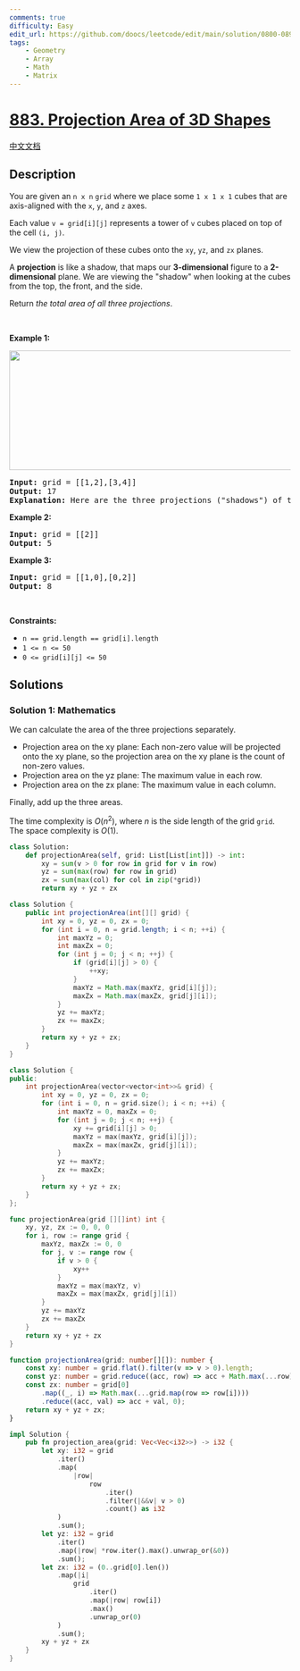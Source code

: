 ```yaml
---
comments: true
difficulty: Easy
edit_url: https://github.com/doocs/leetcode/edit/main/solution/0800-0899/0883.Projection%20Area%20of%203D%20Shapes/README_EN.md
tags:
    - Geometry
    - Array
    - Math
    - Matrix
---
```


<!-- problem:start -->

# [883. Projection Area of 3D Shapes](https://leetcode.com/problems/projection-area-of-3d-shapes)

[中文文档](/solution/0800-0899/0883.Projection%20Area%20of%203D%20Shapes/README.md)

## Description

<p>You are given an <code>n x n</code> <code>grid</code> where we place some <code>1 x 1 x 1</code> cubes that are axis-aligned with the <code>x</code>, <code>y</code>, and <code>z</code> axes.</p>

<p>Each value <code>v = grid[i][j]</code> represents a tower of <code>v</code> cubes placed on top of the cell <code>(i, j)</code>.</p>

<p>We view the projection of these cubes onto the <code>xy</code>, <code>yz</code>, and <code>zx</code> planes.</p>

<p>A <strong>projection</strong> is like a shadow, that maps our <strong>3-dimensional</strong> figure to a <strong>2-dimensional</strong> plane. We are viewing the &quot;shadow&quot; when looking at the cubes from the top, the front, and the side.</p>

<p>Return <em>the total area of all three projections</em>.</p>

<p>&nbsp;</p>
<p><strong class="example">Example 1:</strong></p>
<img alt="" src="https://fastly.jsdelivr.net/gh/doocs/leetcode@main/solution/0800-0899/0883.Projection%20Area%20of%203D%20Shapes/images/shadow.png" style="width: 800px; height: 214px;" />
<pre>
<strong>Input:</strong> grid = [[1,2],[3,4]]
<strong>Output:</strong> 17
<strong>Explanation:</strong> Here are the three projections (&quot;shadows&quot;) of the shape made with each axis-aligned plane.
</pre>

<p><strong class="example">Example 2:</strong></p>

<pre>
<strong>Input:</strong> grid = [[2]]
<strong>Output:</strong> 5
</pre>

<p><strong class="example">Example 3:</strong></p>

<pre>
<strong>Input:</strong> grid = [[1,0],[0,2]]
<strong>Output:</strong> 8
</pre>

<p>&nbsp;</p>
<p><strong>Constraints:</strong></p>

<ul>
	<li><code>n == grid.length == grid[i].length</code></li>
	<li><code>1 &lt;= n &lt;= 50</code></li>
	<li><code>0 &lt;= grid[i][j] &lt;= 50</code></li>
</ul>

## Solutions

<!-- solution:start -->

### Solution 1: Mathematics

We can calculate the area of the three projections separately.

-   Projection area on the xy plane: Each non-zero value will be projected onto the xy plane, so the projection area on the xy plane is the count of non-zero values.
-   Projection area on the yz plane: The maximum value in each row.
-   Projection area on the zx plane: The maximum value in each column.

Finally, add up the three areas.

The time complexity is $O(n^2)$, where $n$ is the side length of the grid `grid`. The space complexity is $O(1)$.

<!-- tabs:start -->

```python
class Solution:
    def projectionArea(self, grid: List[List[int]]) -> int:
        xy = sum(v > 0 for row in grid for v in row)
        yz = sum(max(row) for row in grid)
        zx = sum(max(col) for col in zip(*grid))
        return xy + yz + zx
```

```java
class Solution {
    public int projectionArea(int[][] grid) {
        int xy = 0, yz = 0, zx = 0;
        for (int i = 0, n = grid.length; i < n; ++i) {
            int maxYz = 0;
            int maxZx = 0;
            for (int j = 0; j < n; ++j) {
                if (grid[i][j] > 0) {
                    ++xy;
                }
                maxYz = Math.max(maxYz, grid[i][j]);
                maxZx = Math.max(maxZx, grid[j][i]);
            }
            yz += maxYz;
            zx += maxZx;
        }
        return xy + yz + zx;
    }
}
```

```cpp
class Solution {
public:
    int projectionArea(vector<vector<int>>& grid) {
        int xy = 0, yz = 0, zx = 0;
        for (int i = 0, n = grid.size(); i < n; ++i) {
            int maxYz = 0, maxZx = 0;
            for (int j = 0; j < n; ++j) {
                xy += grid[i][j] > 0;
                maxYz = max(maxYz, grid[i][j]);
                maxZx = max(maxZx, grid[j][i]);
            }
            yz += maxYz;
            zx += maxZx;
        }
        return xy + yz + zx;
    }
};
```

```go
func projectionArea(grid [][]int) int {
	xy, yz, zx := 0, 0, 0
	for i, row := range grid {
		maxYz, maxZx := 0, 0
		for j, v := range row {
			if v > 0 {
				xy++
			}
			maxYz = max(maxYz, v)
			maxZx = max(maxZx, grid[j][i])
		}
		yz += maxYz
		zx += maxZx
	}
	return xy + yz + zx
}
```

```ts
function projectionArea(grid: number[][]): number {
    const xy: number = grid.flat().filter(v => v > 0).length;
    const yz: number = grid.reduce((acc, row) => acc + Math.max(...row), 0);
    const zx: number = grid[0]
        .map((_, i) => Math.max(...grid.map(row => row[i])))
        .reduce((acc, val) => acc + val, 0);
    return xy + yz + zx;
}
```

```rust
impl Solution {
    pub fn projection_area(grid: Vec<Vec<i32>>) -> i32 {
        let xy: i32 = grid
            .iter()
            .map(
                |row|
                    row
                        .iter()
                        .filter(|&&v| v > 0)
                        .count() as i32
            )
            .sum();
        let yz: i32 = grid
            .iter()
            .map(|row| *row.iter().max().unwrap_or(&0))
            .sum();
        let zx: i32 = (0..grid[0].len())
            .map(|i|
                grid
                    .iter()
                    .map(|row| row[i])
                    .max()
                    .unwrap_or(0)
            )
            .sum();
        xy + yz + zx
    }
}
```

<!-- tabs:end -->

<!-- solution:end -->

<!-- problem:end -->
